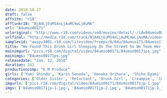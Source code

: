 ```yaml
---
date: 2018-10-27
draft: false
affsite: "r18"
afflinkr18: "NjA4LjEuMS4xLjAuMC4wLjAuMA"
url: "84umso00171"
urloriginal: "http://www.r18.com/videos/vod/movies/detail/-/id=84umso00171"
urlfinal: "http://media.r18.com/track/NjA4LjEuMS4xLjAuMC4wLjAuMA/videos/vod/movies/detail/-/id=84umso00171"
samplevid: "awspv3001.r18.com/litevideo/freepv/8/84u/84umso171/84umso171_dmb_w.mp4"
title: "We Found This Drunk Girl Sleeping On The Street So We Took Her Home With Us! When She Awakened, It Was Time To Dip Our Raw Dicks Inside Her Pussy!!"
mainimgurl: "pics.r18.com/digital/video/84umso00171/84umso00171ps.jpg"
mainimgs: "84umso00171ps.jpg"
releasedate: "Jan. 12, 2018"
duration: 243
productioncomp: "K M Produce"
girls: ['Yumi Shindo', 'Karin Sonoda', 'Honoka Orihara', 'Shiho Egami', 'Moe Osaki', 'Karen Minegishi']
categories: ['Older Sister', 'Reluctant', 'Drunk Girl', 'Creampie', 'Compilation', 'Over 4 Hours', 'Hi-Def']
imgurls: ['pics.r18.com/digital/video/84umso00171/84umso00171jp-1.jpg', 'pics.r18.com/digital/video/84umso00171/84umso00171jp-2.jpg', 'pics.r18.com/digital/video/84umso00171/84umso00171jp-3.jpg', 'pics.r18.com/digital/video/84umso00171/84umso00171jp-4.jpg', 'pics.r18.com/digital/video/84umso00171/84umso00171jp-5.jpg', 'pics.r18.com/digital/video/84umso00171/84umso00171jp-6.jpg', 'pics.r18.com/digital/video/84umso00171/84umso00171jp-7.jpg', 'pics.r18.com/digital/video/84umso00171/84umso00171jp-8.jpg', 'pics.r18.com/digital/video/84umso00171/84umso00171jp-9.jpg', 'pics.r18.com/digital/video/84umso00171/84umso00171jp-10.jpg', 'pics.r18.com/digital/video/84umso00171/84umso00171jp-11.jpg', 'pics.r18.com/digital/video/84umso00171/84umso00171jp-12.jpg', 'pics.r18.com/digital/video/84umso00171/84umso00171jp-13.jpg', 'pics.r18.com/digital/video/84umso00171/84umso00171jp-14.jpg', 'pics.r18.com/digital/video/84umso00171/84umso00171jp-15.jpg', 'pics.r18.com/digital/video/84umso00171/84umso00171jp-16.jpg', 'pics.r18.com/digital/video/84umso00171/84umso00171jp-17.jpg', 'pics.r18.com/digital/video/84umso00171/84umso00171jp-18.jpg', 'pics.r18.com/digital/video/84umso00171/84umso00171jp-19.jpg', 'pics.r18.com/digital/video/84umso00171/84umso00171jp-20.jpg']
imgs: ['84umso00171jp-1.jpg', '84umso00171jp-2.jpg', '84umso00171jp-3.jpg', '84umso00171jp-4.jpg', '84umso00171jp-5.jpg', '84umso00171jp-6.jpg', '84umso00171jp-7.jpg', '84umso00171jp-8.jpg', '84umso00171jp-9.jpg', '84umso00171jp-10.jpg', '84umso00171jp-11.jpg', '84umso00171jp-12.jpg', '84umso00171jp-13.jpg', '84umso00171jp-14.jpg', '84umso00171jp-15.jpg', '84umso00171jp-16.jpg', '84umso00171jp-17.jpg', '84umso00171jp-18.jpg', '84umso00171jp-19.jpg', '84umso00171jp-20.jpg']
---
```

